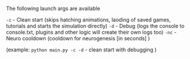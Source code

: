 The following launch args are available

`-c` - Clean start (skips hatching animations, laoding of saved games, tutorials and starts the simulation directly)
`-d` - Debug (logs the console to console.txt, plugins and other logic will create their own logs too)
`-nc` - Neuro cooldown (cooldown for neurogenesis [in seconds] )


(example: `python main.py -c -d` - clean start with debugging )
